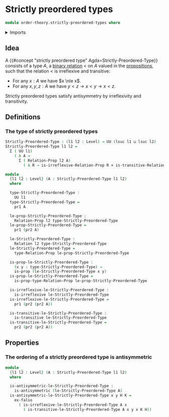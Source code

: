 # Strictly preordered types

```agda
module order-theory.strictly-preordered-types where
```

<details><summary>Imports</summary>

```agda
open import foundation.binary-relations
open import foundation.cartesian-product-types
open import foundation.dependent-pair-types
open import foundation.empty-types
open import foundation.negation
open import foundation.propositions
open import foundation.universe-levels
```

</details>

## Idea

A {{#concept "strictly preordered type" Agda=Strictly-Preordered-Type}} consists
of a type $A$, a [binary relation](foundation.binary-relations.md) $<$ on $A$
valued in the [propositions](foundation-core.propositions.md), such that the
relation $<$ is irreflexive and transitive:

- For any $x:A$ we have $x \nle x$.
- For any $x,y,z:A$ we have $y<z \to x<y \to x<z$.

Strictly preordered types satisfy antisymmetry by irreflexivity and
transitivity.

## Definitions

### The type of strictly preordered types

```agda
Strictly-Preordered-Type : (l1 l2 : Level) → UU (lsuc l1 ⊔ lsuc l2)
Strictly-Preordered-Type l1 l2 =
  Σ ( UU l1)
    ( λ A →
      Σ ( Relation-Prop l2 A)
        ( λ R → is-irreflexive-Relation-Prop R × is-transitive-Relation-Prop R))

module _
  {l1 l2 : Level} (A : Strictly-Preordered-Type l1 l2)
  where

  type-Strictly-Preordered-Type :
    UU l1
  type-Strictly-Preordered-Type =
    pr1 A

  le-prop-Strictly-Preordered-Type :
    Relation-Prop l2 type-Strictly-Preordered-Type
  le-prop-Strictly-Preordered-Type =
    pr1 (pr2 A)

  le-Strictly-Preordered-Type :
    Relation l2 type-Strictly-Preordered-Type
  le-Strictly-Preordered-Type =
    type-Relation-Prop le-prop-Strictly-Preordered-Type

  is-prop-le-Strictly-Preordered-Type :
    (x y : type-Strictly-Preordered-Type) →
    is-prop (le-Strictly-Preordered-Type x y)
  is-prop-le-Strictly-Preordered-Type =
    is-prop-type-Relation-Prop le-prop-Strictly-Preordered-Type

  is-irreflexive-le-Strictly-Preordered-Type :
    is-irreflexive le-Strictly-Preordered-Type
  is-irreflexive-le-Strictly-Preordered-Type =
    pr1 (pr2 (pr2 A))

  is-transitive-le-Strictly-Preordered-Type :
    is-transitive le-Strictly-Preordered-Type
  is-transitive-le-Strictly-Preordered-Type =
    pr2 (pr2 (pr2 A))
```

## Properties

### The ordering of a strictly preordered type is antisymmetric

```agda
module _
  {l1 l2 : Level} (A : Strictly-Preordered-Type l1 l2)
  where

  is-antisymmetric-le-Strictly-Preordered-Type :
    is-antisymmetric (le-Strictly-Preordered-Type A)
  is-antisymmetric-le-Strictly-Preordered-Type x y H K =
    ex-falso
      ( is-irreflexive-le-Strictly-Preordered-Type A x
        ( is-transitive-le-Strictly-Preordered-Type A x y x K H))
```
